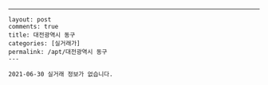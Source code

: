 ---
    layout: post
    comments: true
    title: 대전광역시 동구
    categories: [실거래가]
    permalink: /apt/대전광역시 동구
    ---

    2021-06-30 실거래 정보가 없습니다.

    